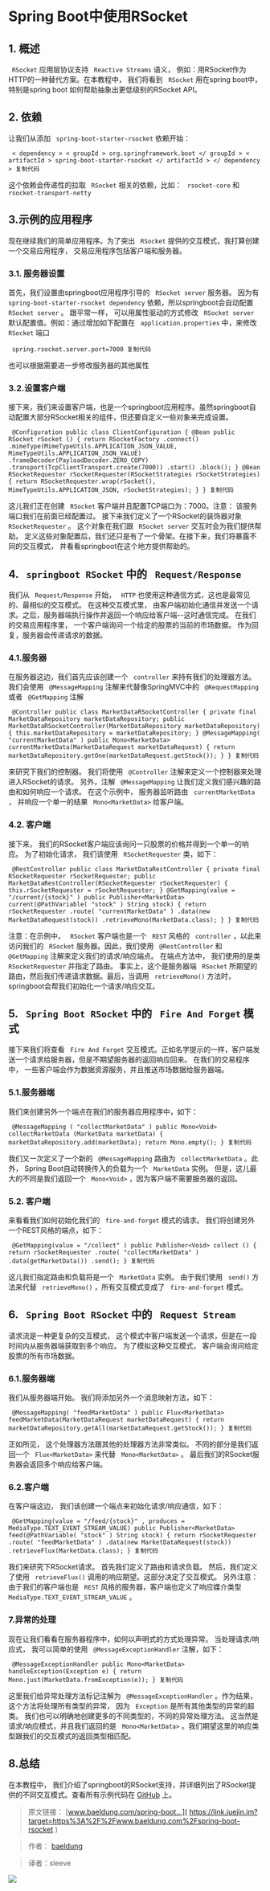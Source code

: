 # Spring Boot中使用RSocket #

## 1. 概述 ##

` RSocket` 应用层协议支持 ` Reactive Streams` 语义， 例如：用RSocket作为HTTP的一种替代方案。在本教程中， 我们将看到 ` RSocket` 用在spring boot中，特别是spring boot 如何帮助抽象出更低级别的RSocket API。

## 2. 依赖 ##

让我们从添加 ` spring-boot-starter-rsocket` 依赖开始：

` < dependency > < groupId > org.springframework.boot </ groupId > < artifactId > spring-boot-starter-rsocket </ artifactId > </ dependency > 复制代码`

这个依赖会传递性的拉取 ` RSocket` 相关的依赖，比如： ` rsocket-core` 和 ` rsocket-transport-netty`

## 3.示例的应用程序 ##

现在继续我们的简单应用程序。为了突出 ` RSocket` 提供的交互模式，我打算创建一个交易应用程序， 交易应用程序包括客户端和服务器。

### 3.1. 服务器设置 ###

首先，我们设置由springboot应用程序引导的 ` RSocket server` 服务器。 因为有 ` spring-boot-starter-rsocket dependency` 依赖，所以springboot会自动配置 ` RSocket server` 。 跟平常一样， 可以用属性驱动的方式修改 ` RSocket server` 默认配置值。例如：通过增加如下配置在 ` application.properties` 中，来修改 ` RSocket` 端口

` spring.rsocket.server.port=7000 复制代码`

也可以根据需要进一步修改服务器的其他属性

### 3.2.设置客户端 ###

接下来，我们来设置客户端，也是一个springboot应用程序。虽然springboot自动配置大部分RSocket相关的组件，但还要自定义一些对象来完成设置。

` @Configuration public class ClientConfiguration { @Bean public RSocket rSocket () { return RSocketFactory .connect() .mimeType(MimeTypeUtils.APPLICATION_JSON_VALUE, MimeTypeUtils.APPLICATION_JSON_VALUE) .frameDecoder(PayloadDecoder.ZERO_COPY) .transport(TcpClientTransport.create(7000)) .start() .block(); } @Bean RSocketRequester rSocketRequester(RSocketStrategies rSocketStrategies) { return RSocketRequester.wrap(rSocket(), MimeTypeUtils.APPLICATION_JSON, rSocketStrategies); } } 复制代码`

这儿我们正在创建 ` RSocket` 客户端并且配置TCP端口为：7000。注意： 该服务端口我们在前面已经配置过。 接下来我们定义了一个RSocket的装饰器对象 ` RSocketRequester` 。 这个对象在我们跟 ` RSocket server` 交互时会为我们提供帮助。 定义这些对象配置后，我们还只是有了一个骨架。在接下来，我们将暴露不同的交互模式， 并看看springboot在这个地方提供帮助的。

## 4. ` springboot RSocket` 中的 ` Request/Response` ##

我们从 ` Request/Response` 开始， ` HTTP` 也使用这种通信方式，这也是最常见的、最相似的交互模式。 在这种交互模式里， 由客户端初始化通信并发送一个请求。之后，服务器端执行操作并返回一个响应给客户端--这时通信完成。 在我们的交易应用程序里， 一个客户端询问一个给定的股票的当前的市场数据。 作为回复，服务器会传递请求的数据。

### 4.1.服务器 ###

在服务器这边，我们首先应该创建一个 ` controller` 来持有我们的处理器方法。 我们会使用 ` @MessageMapping` 注解来代替像SpringMVC中的 ` @RequestMapping` 或者 ` @GetMapping` 注解

` @Controller public class MarketDataRSocketController { private final MarketDataRepository marketDataRepository; public MarketDataRSocketController(MarketDataRepository marketDataRepository) { this.marketDataRepository = marketDataRepository; } @MessageMapping( "currentMarketData" ) public Mono<MarketData> currentMarketData(MarketDataRequest marketDataRequest) { return marketDataRepository.getOne(marketDataRequest.getStock()); } } 复制代码`

来研究下我们的控制器。 我们将使用 ` @Controller` 注解来定义一个控制器来处理进入RSocket的请求。 另外，注解 ` @MessageMapping` 让我们定义我们感兴趣的路由和如何响应一个请求。 在这个示例中， 服务器监听路由 ` currentMarketData` ， 并响应一个单一的结果 ` Mono<MarketData>` 给客户端。

### 4.2. 客户端 ###

接下来， 我们的RSocket客户端应该询问一只股票的价格并得到一个单一的响应。 为了初始化请求， 我们该使用 ` RSocketRequester` 类，如下：

` @RestController public class MarketDataRestController { private final RSocketRequester rSocketRequester; public MarketDataRestController(RSocketRequester rSocketRequester) { this.rSocketRequester = rSocketRequester; } @GetMapping(value = "/current/{stock}" ) public Publisher<MarketData> current(@PathVariable( "stock" ) String stock) { return rSocketRequester .route( "currentMarketData" ) .data(new MarketDataRequest(stock)) .retrieveMono(MarketData.class); } } 复制代码`

注意：在示例中， ` RSocket` 客户端也是一个 ` REST` 风格的 ` controller` ，以此来访问我们的 ` RSocket` 服务器。因此，我们使用 ` @RestController` 和 ` @GetMapping` 注解来定义我们的请求/响应端点。 在端点方法中， 我们使用的是类 ` RSocketRequester` 并指定了路由。 事实上，这个是服务器端 ` RSocket` 所期望的路由，然后我们传递请求数据。最后，当调用 ` retrieveMono()` 方法时，springboot会帮我们初始化一个请求/响应交互。

## 5. ` Spring Boot RSocket` 中的 ` Fire And Forget` 模式 ##

接下来我们将查看 ` Fire And Forget` 交互模式。正如名字提示的一样，客户端发送一个请求给服务器，但是不期望服务器的返回响应回来。 在我们的交易程序中， 一些客户端会作为数据资源服务，并且推送市场数据给服务器端。

### 5.1.服务器端 ###

我们来创建另外一个端点在我们的服务器应用程序中，如下：

` @MessageMapping ( "collectMarketData" ) public Mono<Void> collectMarketData (MarketData marketData) { marketDataRepository.add(marketData); return Mono.empty(); } 复制代码`

我们又一次定义了一个新的 ` @MessageMapping` 路由为 ` collectMarketData` 。此外， Spring Boot自动转换传入的负载为一个 ` MarketData` 实例。 但是，这儿最大的不同是我们返回一个 ` Mono<Void>` ，因为客户端不需要服务器的返回。

### 5.2. 客户端 ###

来看看我们如何初始化我们的 ` fire-and-forget` 模式的请求。 我们将创建另外一个REST风格的端点，如下：

` @GetMapping(value = "/collect" ) public Publisher<Void> collect () { return rSocketRequester .route( "collectMarketData" ) .data(getMarketData()) .send(); } 复制代码`

这儿我们指定路由和负载将是一个 ` MarketData` 实例。 由于我们使用 ` send()` 方法来代替 ` retrieveMono()` ，所有交互模式变成了 ` fire-and-forget` 模式。

## 6. ` Spring Boot RSocket` 中的 ` Request Stream` ##

请求流是一种更复杂的交互模式， 这个模式中客户端发送一个请求，但是在一段时间内从服务器端获取到多个响应。 为了模拟这种交互模式， 客户端会询问给定股票的所有市场数据。

### 6.1.服务器端 ###

我们从服务器端开始。 我们将添加另外一个消息映射方法，如下：

` @MessageMapping( "feedMarketData" ) public Flux<MarketData> feedMarketData(MarketDataRequest marketDataRequest) { return marketDataRepository.getAll(marketDataRequest.getStock()); } 复制代码`

正如所见， 这个处理器方法跟其他的处理器方法非常类似。 不同的部分是我们返回一个 ` Flux<MarketData>` 来代替 ` Mono<MarketData>` 。 最后我们的RSocket服务器会返回多个响应给客户端。

### 6.2.客户端 ###

在客户端这边， 我们该创建一个端点来初始化请求/响应通信，如下：

` @GetMapping(value = "/feed/{stock}" , produces = MediaType.TEXT_EVENT_STREAM_VALUE) public Publisher<MarketData> feed(@PathVariable( "stock" ) String stock) { return rSocketRequester .route( "feedMarketData" ) .data(new MarketDataRequest(stock)) .retrieveFlux(MarketData.class); } 复制代码`

我们来研究下RSocket请求。 首先我们定义了路由和请求负载。 然后，我们定义了使用 ` retrieveFlux()` 调用的响应期望。这部分决定了交互模式。 另外注意：由于我们的客户端也是 ` REST` 风格的服务器，客户端也定义了响应媒介类型 ` MediaType.TEXT_EVENT_STREAM_VALUE` 。

### 7.异常的处理 ###

现在让我们看看在服务器程序中，如何以声明式的方式处理异常。 当处理请求/响应式， 我可以简单的使用 ` @MessageExceptionHandler` 注解，如下：

` @MessageExceptionHandler public Mono<MarketData> handleException(Exception e) { return Mono.just(MarketData.fromException(e)); } 复制代码`

这里我们给异常处理方法标记注解为 ` @MessageExceptionHandler` 。作为结果， 这个方法将处理所有类型的异常， 因为 ` Exception` 是所有其他类型的异常的超类。 我们也可以明确地创建更多的不同类型的，不同的异常处理方法。 这当然是请求/响应模式，并且我们返回的是 ` Mono<MarketData>` 。我们期望这里的响应类型跟我们的交互模式的返回类型相匹配。

## 8.总结 ##

在本教程中， 我们介绍了springboot的RSocket支持，并详细列出了RSocket提供的不同交互模式。查看所有示例代码在 [GitHub]( https://link.juejin.im?target=https%3A%2F%2Fgithub.com%2Feugenp%2Ftutorials%2Ftree%2Fmaster%2Fspring-5-webflux ) 上。

> 
> 
> 
> 原文链接： [www.baeldung.com/spring-boot…](
> https://link.juejin.im?target=https%3A%2F%2Fwww.baeldung.com%2Fspring-boot-rsocket
> )
> 
> 

> 
> 
> 
> 作者： [baeldung](
> https://link.juejin.im?target=https%3A%2F%2Fwww.baeldung.com%2Fauthor%2Fbaeldung%2F
> )
> 
> 

> 
> 
> 
> 译者：sleeve
> 
> 

![](https://user-gold-cdn.xitu.io/2019/6/5/16b25a1d46727085?imageView2/0/w/1280/h/960/ignore-error/1)